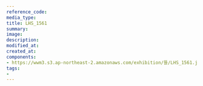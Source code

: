 ```yaml
---
reference_code:
media_type:
title: LHS_1561
summary:
image:
description:
modified_at:
created_at:
components:
- https://wwm3.s3.ap-northeast-2.amazonaws.com/exhibition/뜰/LHS_1561.jpg
tags:
-
---
```

